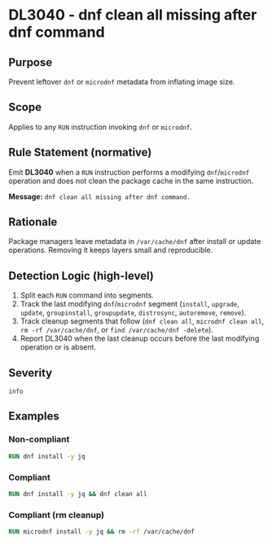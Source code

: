 # DL3040 - dnf clean all missing after dnf command

## Purpose
Prevent leftover `dnf` or `microdnf` metadata from inflating image size.

## Scope
Applies to any `RUN` instruction invoking `dnf` or `microdnf`.

## Rule Statement (normative)
Emit **DL3040** when a `RUN` instruction performs a modifying `dnf`/`microdnf` operation and does not clean the package cache in the same instruction.

**Message:** `dnf clean all missing after dnf command.`

## Rationale
Package managers leave metadata in `/var/cache/dnf` after install or update operations. Removing it keeps layers small and reproducible.

## Detection Logic (high-level)
1. Split each `RUN` command into segments.
2. Track the last modifying `dnf`/`microdnf` segment (`install`, `upgrade`, `update`, `groupinstall`, `groupupdate`, `distrosync`, `autoremove`, `remove`).
3. Track cleanup segments that follow (`dnf clean all`, `microdnf clean all`, `rm -rf /var/cache/dnf`, or `find /var/cache/dnf -delete`).
4. Report DL3040 when the last cleanup occurs before the last modifying operation or is absent.

## Severity
`info`

## Examples
### Non-compliant
```Dockerfile
RUN dnf install -y jq
```

### Compliant
```Dockerfile
RUN dnf install -y jq && dnf clean all
```

### Compliant (rm cleanup)
```Dockerfile
RUN microdnf install -y jq && rm -rf /var/cache/dnf
```
